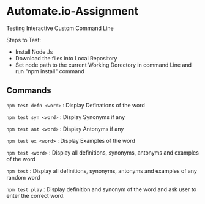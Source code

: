 # Automate.io-Assignment

Testing Interactive Custom Command Line 

Steps to Test:

- Install Node Js
- Download the files into Local Repository
- Set node path to the current Working Dorectory in command Line and run "npm install" command

Commands
-----------


`npm test defn <word>`  : Display Definations of the word

`npm test syn <word>`    : Display Synonyms if any

`npm test ant <word>`    : Display Antonyms if any

`npm test ex <word>`     : Display Examples of the word 

`npm test <word>`        : Display all definitions, synonyms, antonyms and examples of the word

`npm test`                : Display all definitions, synonyms, antonyms and examples of any random word

`npm test play`           : Display definition and synonym of the word and ask user to enter the correct word.

